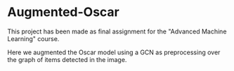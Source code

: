# Augmented-Oscar
This project has been made as final assignment for the "Advanced Machine Learning" course.

Here we augmented the Oscar model using a GCN as preprocessing over the graph of items detected in the image.
